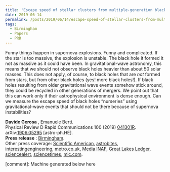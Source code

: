 ```yaml
---
title: 'Escape speed of stellar clusters from multiple-generation black-hole mergers in the upper mass gap'
date: 2019-06-14
permalink: /posts/2019/06/14/escape-speed-of-stellar-clusters-from-multiple-generation-black-hole-mergers-in-the-upper-mass-gap
tags:
  - Birmingham
  - Papers
  - PRD
---
```


Funny things happen in supernova explosions. Funny and complicated. If the star is too massive, the explosion is unstable. The black hole it formed it not as massive as it could have been. In gravitational-wave astronomy, this means that we should not observe black holes heavier than about 50 solar masses. This does not apply, of course, to black holes that are _not_ formed from stars, but from other black holes (yes! more black holes!). If black holes resulting from older gravitational wave events somehow stick around, they could be recycled in other generations of mergers. We point out that this can work only if their astrophysical environment is dense enough. Can we measure the escape speed of black holes “nurseries” using gravitational-wave events that should not be there because of supernova instabilities?

**Davide Gerosa** , Emanuele Berti.  
Physical Review D Rapid Communications 100 (2019) [041301R](<https://journals.aps.org/prd/abstract/10.1103/PhysRevD.100.041301>).  
arXiv:[1906.05295](<http://arxiv.org/abs/arXiv:1906.05295>) [astro-ph.HE].   
**Press release** : [Birmingham](<https://www.birmingham.ac.uk/news/latest/2019/08/where-in-the-universe-can-you-find-a-black-hole-nursery.aspx>).  
Other press coverage: [Scientific American](<https://www.scientificamerican.com/article/black-hole-factories-may-hide-at-cores-of-giant-galaxies/>), [astrobites](<https://astrobites.org/2020/11/03/bh-escape-speed/>), [interestingengineering](<https://interestingengineering.com/scientists-have-developed-a-new-way-to-know-where-heavy-black-holes-come-from>), [metro.co.uk](<https://metro.co.uk/2019/08/08/black-holes-may-grow-babies-ravenous-monsters-inside-cosmic-nurseries-scientists-claim-10538198/>), [Media INAF](<https://www.media.inaf.it/2019/08/08/buchi-neri-gerosa/>), [Great Lakes Ledger](<https://greatlakesledger.com/2019/08/18/new-research-might-help-scientists-locate-upcoming-black-holes/>), [sciencealert](<https://www.sciencealert.com/new-cosmic-model-helps-astronomers-hunt-for-black-hole-nurseries>), [sciencetimes](<https://www.sciencetimes.com/articles/23637/20190821/black-hole-detection-technology-help.htm>), [mic.com](<https://www.mic.com/p/so-called-factories-at-the-center-of-galaxies-could-be-pumping-out-black-holes-19428420>).

[comment]: Machine generated below here
